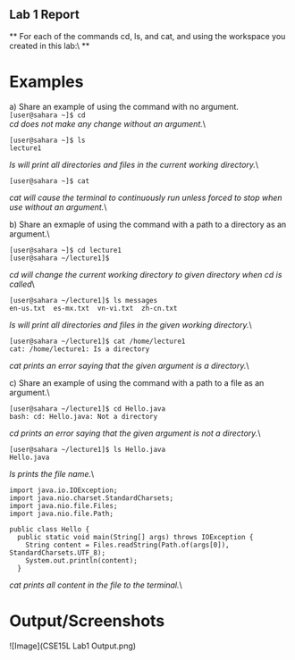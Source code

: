 ## Lab 1 Report
** For each of the commands cd, ls, and cat, and using the workspace you created in this lab:\ ** 

# Examples
a) Share an example of using the command with no argument.\
`[user@sahara ~]$ cd`\
_cd does not make any change without an argument._\
```
[user@sahara ~]$ ls
lecture1
```
_ls will print all directories and files in the current working directory._\
```
[user@sahara ~]$ cat

```
_cat will cause the terminal to continuously run unless forced to stop when use without an argument._\


b) Share an exmaple of using the command with a path to a directory as an argument.\
```
[user@sahara ~]$ cd lecture1
[user@sahara ~/lecture1]$
```
_cd will change the current working directory to given directory when cd is called_\
```
[user@sahara ~/lecture1]$ ls messages 
en-us.txt  es-mx.txt  vn-vi.txt  zh-cn.txt
```
_ls will print all directories and files in the given working directory._\
```
[user@sahara ~/lecture1]$ cat /home/lecture1
cat: /home/lecture1: Is a directory
```
_cat prints an error saying that the given argument is a directory._\


c) Share an example of using the command with a path to a file as an argument.\
```
[user@sahara ~/lecture1]$ cd Hello.java
bash: cd: Hello.java: Not a directory
```
_cd prints an error saying that the given argument is not a directory._\
```
[user@sahara ~/lecture1]$ ls Hello.java
Hello.java
```
_ls prints the file name._\
```
import java.io.IOException;
import java.nio.charset.StandardCharsets;
import java.nio.file.Files;
import java.nio.file.Path;

public class Hello {
  public static void main(String[] args) throws IOException {
    String content = Files.readString(Path.of(args[0]), StandardCharsets.UTF_8);    
    System.out.println(content);
  }
```
_cat prints all content in the file to the terminal._\

# Output/Screenshots
![Image](CSE15L Lab1 Output.png)
